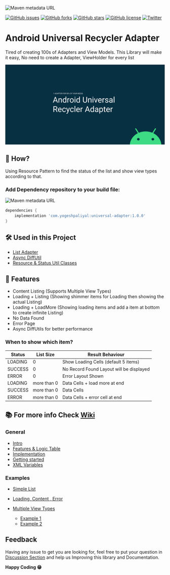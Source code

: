 
![Maven metadata URL](https://img.shields.io/maven-metadata/v?metadataUrl=https%3A%2F%2Frepo1.maven.org%2Fmaven2%2Fcom%2Fyogeshpaliyal%2Funiversal-adapter%2Fmaven-metadata.xml)

[![GitHub issues](https://img.shields.io/github/issues/yogeshpaliyal/Android-Universal-Recycler-View-Adapter?style=for-the-badge)](https://github.com/yogeshpaliyal/Android-Universal-Recycler-View-Adapter/issues)
[![GitHub forks](https://img.shields.io/github/forks/yogeshpaliyal/Android-Universal-Recycler-View-Adapter?style=for-the-badge)](https://github.com/yogeshpaliyal/Android-Universal-Recycler-View-Adapter/network)
[![GitHub stars](https://img.shields.io/github/stars/yogeshpaliyal/Android-Universal-Recycler-View-Adapter?style=for-the-badge)](https://github.com/yogeshpaliyal/Android-Universal-Recycler-View-Adapter/stargazers)
[![GitHub license](https://img.shields.io/github/license/yogeshpaliyal/Android-Universal-Recycler-View-Adapter?style=for-the-badge)](https://github.com/yogeshpaliyal/Android-Universal-Recycler-View-Adapter/blob/master/LICENSE)
[![Twitter](https://img.shields.io/twitter/url?style=for-the-badge&url=https%3A%2F%2Ftwitter.com%2Fyogeshpaliyal)](https://twitter.com/intent/tweet?text=Wow:&url=https%3A%2F%2Fgithub.com%2Fyogeshpaliyal%2FAndroid-Universal-Recycler-View-Adapter)

# Android Universal Recycler Adapter

Tired of creating 100s of Adapters and View Models.
This Library will make it easy, No need to create a Adapter, ViewHolder for every list

![Cover Image](https://raw.githubusercontent.com/yogeshpaliyal/Android-Universal-Recycler-View-Adapter/master/images/Universal%20Recycler%20View.jpg)

## 🤔 How?
Using Resource Pattern to find the status of the list and show view types according to that.


### Add Dependency repository to your build file: 
![Maven metadata URL](https://img.shields.io/maven-metadata/v?metadataUrl=https%3A%2F%2Frepo1.maven.org%2Fmaven2%2Fcom%2Fyogeshpaliyal%2Funiversal-adapter%2Fmaven-metadata.xml)


```groovy
dependencies {
    implementation 'com.yogeshpaliyal:universal-adapter:1.0.0'
}
```

## 🛠️ Used in this Project

* [List Adapter](https://developer.android.com/reference/androidx/recyclerview/widget/ListAdapter)
* [Async DiffUtil](https://developer.android.com/reference/androidx/recyclerview/widget/DiffUtil)
* [Resource & Status Util Classes](https://blog.mindorks.com/mvvm-architecture-android-tutorial-for-beginners-step-by-step-guide)


## 🤩 Features

- Content Listing (Supports Multiple View Types)
- Loading + Listing (Showing shimmer items for Loading then showing the actual Listing)
- Loading + LoadMore (Showing loading items and add a item at bottom to create infinite Listing)
- No Data Found
- Error Page
- Async DiffUtils for better performance    

  
    

### When to show which item?

Status|	List Size|	Result Behaviour
---|---|---
LOADING	|0	|Show Loading Cells (default 5 items)
SUCCESS	|0	|No Record Found Layout will be displayed
ERROR	|0|	Error Layout Shown
LOADING	|more than 0|	Data Cells + load more at end
SUCCESS	|more than 0|	Data Cells
ERROR	|more than 0|	Data Cells + error cell at end   
    


## 📚 For more info Check [Wiki](https://github.com/yogeshpaliyal/Android-Universal-Recycler-View-Adapter/wiki)
### General
- [Intro](https://github.com/yogeshpaliyal/Android-Universal-Recycler-View-Adapter/wiki/Intro)  
- [Features & Logic Table](https://github.com/yogeshpaliyal/Android-Universal-Recycler-View-Adapter/wiki/Features-&-Logic-Table)
- [Implementation](https://github.com/yogeshpaliyal/Android-Universal-Recycler-View-Adapter/wiki/Implement)
- [Getting started](https://github.com/yogeshpaliyal/Android-Universal-Recycler-View-Adapter/wiki/Getting-Started)
- [XML Variables](https://github.com/yogeshpaliyal/Android-Universal-Recycler-View-Adapter/wiki/XML-Variables)


### Examples
- [Simple List](https://github.com/yogeshpaliyal/Android-Universal-Recycler-View-Adapter/wiki/Simple-List)
- [Loading, Content , Error](https://github.com/yogeshpaliyal/Android-Universal-Recycler-View-Adapter/wiki/Loading,-Content,-Error)

- [Multiple View Types](https://github.com/yogeshpaliyal/Android-Universal-Recycler-View-Adapter/wiki/Multiple-View-Types)
    - [Example 1](https://github.com/yogeshpaliyal/Android-Universal-Recycler-View-Adapter/wiki/Multiple-View-Types#example-1)
    - [Example 2](https://github.com/yogeshpaliyal/Android-Universal-Recycler-View-Adapter/wiki/Multiple-View-Types#example-2)

## Feedback


Having any issue to get you are looking for, feel free to put your question in [Discussion Section](https://github.com/yogeshpaliyal/Android-Universal-Recycler-View-Adapter/discussions) and help us Improving this library and Documentation.
  
**Happy Coding 😁** 

